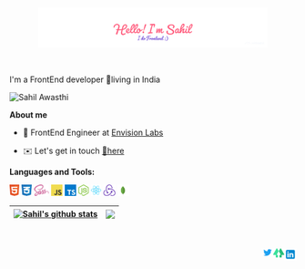<p align="center"><a href="https://anuraghazra.github.io"><img width="80%" src="./assets/readme-header.png" /></a></p>

<br />

I'm a FrontEnd developer 📍living in India

<p align="left"> <img src="https://komarev.com/ghpvc/?username=sahil-awasthi&label=PROFILE+VIEWS&color=red&style=flat-square" alt="Sahil Awasthi" /> </p>

**About me**

- 💼 FrontEnd Engineer at [Envision Labs](https://envisionlabs.io/)

- ✉️ Let's get in touch [🔗here](connectwithsahilawasthi@gmail.com)

**Languages and Tools:**

<code><img height="20" src="./assets/html.svg"></code>
<code><img height="20" src="./assets/css.svg"></code>
<code><img height="20" src="./assets/sass.svg"></code>
<code><img height="20" src="./assets/javascript.svg"></code>
<code><img height="20" src="./assets/typescript.svg"></code>
<code><img height="20" src="./assets/nodejs.svg"></code>
<code><img height="20" src="./assets/react.svg"></code>
<code><img height="20" src="./assets/redux.svg"></code>
<code><img height="20" src="./assets/mongodb.svg"></code>

| <a href="https://github.com/anuraghazra/github-readme-stats"><img align="center" src="https://github-readme-stats.vercel.app/api?username=sahil-awasthi&show_icons=true&include_all_commits=true&theme=buefy&hide_border=true&count_private=true&hide=contribs" alt="Sahil's github stats" /></a> | <a href="https://github.com/anuraghazra/github-readme-stats"><img align="center" src="https://github-readme-stats.vercel.app/api/top-langs/?username=sahil-awasthi&layout=compact&theme=buefy&hide_border=true" /></a> |
| ------------------------------------------------------------------------------------------------------------------------------------------------------------------------------------------------------------------------------------------------------------------------------------------------- | ---------------------------------------------------------------------------------------------------------------------------------------------------------------------------------------------------------------------- |

<br />
<br />

<a href="https://www.linkedin.com/in/sahilawasthi/">
  <img align="right" alt="sahil Awasthi | LinkedIn" width="21px" src="./assets/linkedin.svg" />
</a>
<a href="https://linktr.ee/sahilawasthi">
  <img align="right" alt="Sahil Awasthi | Linktree" width="20px" src="./assets/linktree.svg" />
</a>
<a href="https://linktr.ee/sahilawasthi">
  <img align="right" alt="Sahil Awasthi | Linktree" width="20px" src="./assets/twitter.svg" />
</a>
